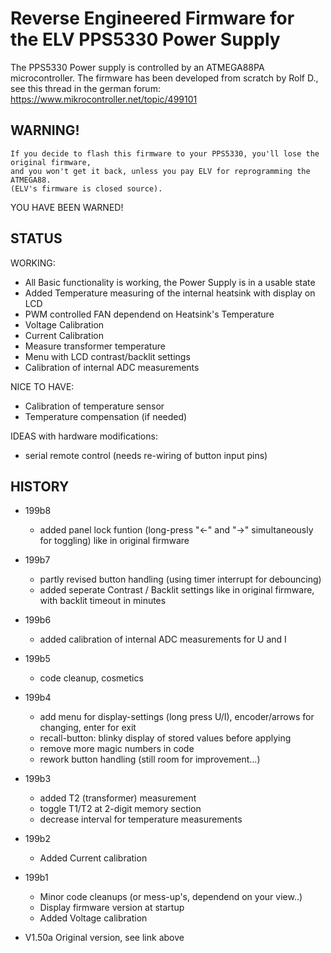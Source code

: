 # Reverse Engineered Firmware for the ELV PPS5330 Power Supply

The PPS5330 Power supply is controlled by an ATMEGA88PA microcontroller.
The firmware has been developed from scratch by Rolf D., see this thread in the german forum: https://www.mikrocontroller.net/topic/499101

## WARNING!
```
If you decide to flash this firmware to your PPS5330, you'll lose the original firmware, 
and you won't get it back, unless you pay ELV for reprogramming the ATMEGA88.
(ELV's firmware is closed source). 
```
YOU HAVE BEEN WARNED!


## STATUS

WORKING:
- All Basic functionality is working, the Power Supply is in a usable state 
- Added Temperature measuring of the internal heatsink with display on LCD
- PWM controlled FAN dependend on Heatsink's Temperature 
- Voltage Calibration 
- Current Calibration
- Measure transformer temperature
- Menu with LCD contrast/backlit settings
- Calibration of internal ADC measurements

NICE TO HAVE:
- Calibration of temperature sensor
- Temperature compensation (if needed)

IDEAS with hardware modifications:
- serial remote control (needs re-wiring of button input pins)

## HISTORY

 - 199b8
    - added panel lock funtion (long-press "<-" and "->" simultaneously for toggling) like in original firmware

 - 199b7
    - partly revised button handling (using timer interrupt for debouncing)
    - added seperate Contrast / Backlit settings like in original firmware, with backlit timeout in minutes

 - 199b6
    - added calibration of internal ADC measurements for U and I

 - 199b5
    - code cleanup, cosmetics

 - 199b4
    - add menu for display-settings (long press U/I), encoder/arrows for changing, enter for exit
    - recall-button: blinky display of stored values before applying
    - remove more magic numbers in code
    - rework button handling (still room for improvement...)

 - 199b3  
    - added T2 (transformer) measurement
    - toggle T1/T2 at 2-digit memory section
    - decrease interval for temperature measurements

 - 199b2  
    - Added Current calibration

 - 199b1  
    - Minor code cleanups (or mess-up's, dependend on your view..)
    - Display firmware version at startup
    - Added Voltage calibration

- V1.50a Original version, see link above
 